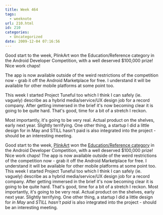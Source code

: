 ```yaml
---
title: Week 464
tags:
  - weeknote
url: 210.html
id: 210
categories:
  - Uncategorized
date: 2009-12-04 07:16:56
---
```


Good start to the week, PlinkArt won the Education/Reference category in the Android Developer Competition, with a well deserved $100,000 prize! Nice work chaps!

The app is now available outside of the weird restrictions of the competition now - grab it off the Android Marketplace for free. I understand it will be available for other mobile platforms at some point too.

This week I started Project Tuneful too which I think I can safely (ie. vaguely) describe as a hybrid media/service/UX design job for a record company. After getting immersed in the brief it's now becoming clear it is going to be quite hard. That's good, time for a bit of a stretch I reckon.

Most importantly, it's going to be very real. Actual product on the shelves, early next year. Slightly terrifying. One other thing, a startup I did a little design for in May and STILL hasn't paid is also integrated into the project - should be an interesting meeting.

Good start to the week, [PlinkArt](http://plinkart.com/) won the [Education/Reference category](http://code.google.com/android/adc/gallery_winners.html) in the Android Developer Competition, with a well deserved $100,000 prize! Nice work chaps! The app is now available outside of the weird restrictions of the competition now - grab it off the Android Marketplace for free. I understand it will be available for other mobile platforms at some point too. This week I started Project Tuneful too which I think I can safely (ie. vaguely) describe as a hybrid media/service/UX design job for a record company. After getting immersed in the brief it's now becoming clear it is going to be quite hard. That's good, time for a bit of a stretch I reckon. Most importantly, it's going to be very real. Actual product on the shelves, early next year. Slightly terrifying. One other thing, a startup I did a little design for _in May_ and _STILL hasn't paid_ is also integrated into the project - should be an interesting meeting.